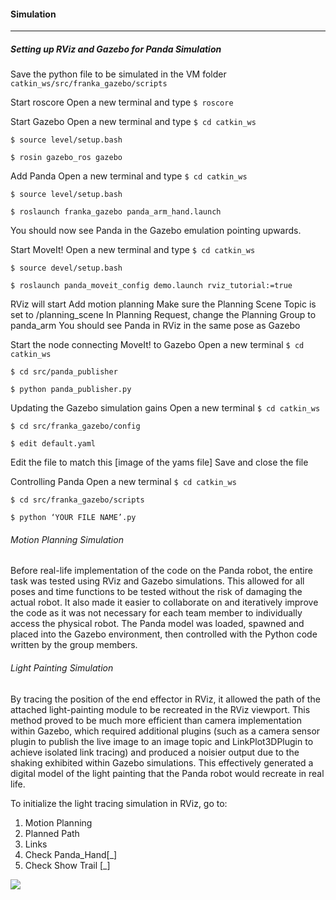 #### Simulation
**********

##### Setting up RViz and Gazebo for Panda Simulation

Save the python file to be simulated in the VM folder ```catkin_ws/src/franka_gazebo/scripts```

Start roscore
Open a new terminal and type ```$ roscore``` 

Start Gazebo
Open a new terminal and type
```$ cd catkin_ws```

```$ source level/setup.bash```

```$ rosin gazebo_ros gazebo```

Add Panda
Open a new terminal and type
```$ cd catkin_ws```

```$ source level/setup.bash```

```$ roslaunch franka_gazebo panda_arm_hand.launch```

You should now see Panda in the Gazebo emulation pointing upwards.

Start MoveIt!
Open a new terminal and type
```$ cd catkin_ws```

```$ source devel/setup.bash```

```$ roslaunch panda_moveit_config demo.launch rviz_tutorial:=true```

RViz will start
Add motion planning
Make sure the Planning Scene Topic is set to /planning_scene
In Planning Request, change the Planning Group to panda_arm
You should see Panda in RViz in the same pose as Gazebo

Start the node connecting MoveIt! to Gazebo
Open a new terminal
```$ cd catkin_ws```

```$ cd src/panda_publisher```

```$ python panda_publisher.py```

Updating the Gazebo simulation gains
Open a new terminal
```$ cd catkin_ws```

```$ cd src/franka_gazebo/config```

```$ edit default.yaml```

Edit the file to match this
[image of the yams file]
Save and close the file


Controlling Panda
Open a new terminal
```$ cd catkin_ws```

```$ cd src/franka_gazebo/scripts```

```$ python ‘YOUR FILE NAME’.py```

###### Motion Planning Simulation

Before real-life implementation of the code on the Panda robot, the entire task was tested using RViz and Gazebo simulations. This allowed for all poses and time functions to be tested without the risk of damaging the actual robot. It also made it easier to collaborate on and iteratively improve the code as it was not necessary for each team member to individually access the physical robot. The Panda model was loaded, spawned and placed into the Gazebo environment, then controlled with the Python code written by the group members.

###### Light Painting Simulation

By tracing the position of the end effector in RViz, it allowed the path of the attached light-painting module to be recreated in the RViz viewport. This method proved to be much more efficient than camera implementation within Gazebo, which required additional plugins (such as a camera sensor plugin to publish the live image to an image topic and LinkPlot3DPlugin to achieve isolated link tracing) and produced a noisier output due to the shaking exhibited within Gazebo simulations. This effectively generated a digital model of the light painting that the Panda robot would recreate in real life.

To initialize the light tracing simulation in RViz, go to:

1. Motion Planning
2. Planned Path
3. Links
4. Check Panda_Hand[_]
5. Check Show Trail [_]

![](handtrail.png)
